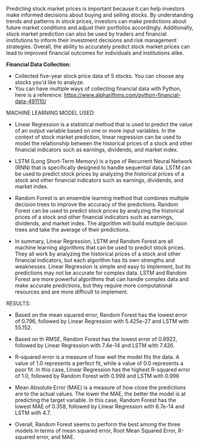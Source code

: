 Predicting stock market prices is important because it can help investors make informed decisions about buying and selling stocks. 
By understanding trends and patterns in stock prices, investors can make predictions about future market conditions and adjust their portfolios accordingly. 
Additionally, stock market prediction can also be used by traders and financial institutions to inform their investment decisions and risk management strategies. 
Overall, the ability to accurately predict stock market prices can lead to improved financial outcomes for individuals and institutions alike.

**Financial Data Collection:** 
* Collected five-year stock price data of 5 stocks. You can choose any stocks you'd like to analyze.
* You can have multiple ways of collecting financial data with Python, here is a reference: https://www.alpharithms.com/python-financial-data-491110/


MACHINE LEARNING MODEL USED:
* Linear Regression is a statistical method that is used to predict the value of an output variable based on one or more input variables. 
In the context of stock market prediction, linear regression can be used to model the relationship between the historical prices of a stock and other financial indicators such as earnings, dividends, and market index.

* LSTM (Long Short-Term Memory) is a type of Recurrent Neural Network (RNN) that is specifically designed to handle sequential data. 
LSTM can be used to predict stock prices by analyzing the historical prices of a stock and other financial indicators such as earnings, dividends, and market index.

* Random Forest is an ensemble learning method that combines multiple decision trees to improve the accuracy of the predictions. 
Random Forest can be used to predict stock prices by analyzing the historical prices of a stock and other financial indicators such as earnings, dividends, and market index. The algorithm will build multiple decision trees and take the average of their predictions.

* In summary, Linear Regression, LSTM and Random Forest are all machine learning algorithms that can be used to predict stock prices. They all work by analyzing the historical prices of a stock and other financial indicators, but each algorithm has its own strengths and weaknesses. 
Linear Regression is simple and easy to implement, but its predictions may not be accurate for complex data. LSTM and Random Forest are more powerful algorithms that can handle complex data and make accurate predictions, but they require more computational resources and are more difficult to implement.


RESULTS:

* Based on the mean squared error, Random Forest has the lowest error of 0.796, followed by Linear Regression with 5.425e-27 and LSTM with 55.152.

* Based on th RMSE, Random Forest has the lowest error of 0.8922, followed by Linear Regression with 7.4e-14 and LSTM with 7.426.

* R-squared error is a measure of how well the model fits the data. A value of 1.0 represents a perfect fit, while a value of 0.0 represents a poor fit. 
In this case, Linear Regression has the highest R-squared error of 1.0, followed by Random Forest with 0.999 and LSTM with 0.996

* Mean Absolute Error (MAE) is a measure of how close the predictions are to the actual values. The lower the MAE, the better the model is at predicting the target variable. 
In this case, Random Forest has the lowest MAE of 0.358, followed by Linear Regression with 6.7e-14 and LSTM with 4.7.

* Overall, Random Forest seems to perform the best among the three models in terms of mean squared error, Root Mean Squared Error, R-squared error, and MAE.
